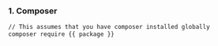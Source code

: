 
<h3 class="section-subtitle">1. Composer</h3>

```bash
// This assumes that you have composer installed globally
composer require {{ package }}
```
